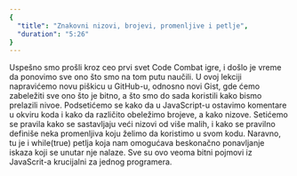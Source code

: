 ```yaml
---
{
  "title": "Znakovni nizovi, brojevi, promenljive i petlje",
  "duration": "5:26"
}
---
```


Uspešno smo prošli kroz ceo prvi svet Code Combat igre, i došlo je vreme da ponovimo sve ono što smo na tom putu naučili.  U ovoj lekciji napravićemo novu piškicu u GitHub-u, odnosno novi Gist, gde ćemo zabeležiti sve ono što je bitno, a što smo do sada koristili kako bismo prelazili nivoe. Podsetićemo se kako da u JavaScript-u ostavimo komentare u okviru koda i kako da različito obeležimo brojeve, a kako nizove. Setićemo se pravila kako se sastavljaju veći nizovi od više malih, i kako se pravilno definiše neka promenljiva koju želimo da koristimo u svom kodu. 
Naravno, tu je i while(true) petlja koja nam omogućava beskonačno ponavljanje iskaza koji se unutar nje nalaze. Sve su ovo veoma bitni pojmovi iz JavaScrit-a krucijalni za jednog programera.



